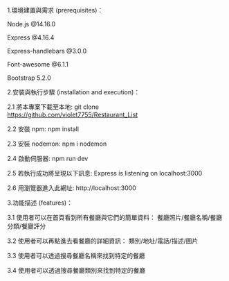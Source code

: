 1.環境建置與需求 (prerequisites)：

Node.js @14.16.0

Express @4.16.4

Express-handlebars @3.0.0

Font-awesome @6.1.1

Bootstrap 5.2.0


2.安裝與執行步驟 (installation and execution)：

2.1 將本專案下載至本地: 
git clone https://github.com/violet7755/Restaurant_List

2.2 安裝 npm: 
npm install

2.3 安裝 nodemon: 
npm i nodemon

2.4 啟動伺服器: 
npm run dev

2.5 若執行成功將呈現以下訊息: 
Express is listening on localhost:3000

2.6 用瀏覽器進入此網址: http://localhost:3000


3.功能描述 (features)：

3.1 使用者可以在首頁看到所有餐廳與它們的簡單資料：
餐廳照片/餐廳名稱/餐廳分類/餐廳評分

3.2 使用者可以再點進去看餐廳的詳細資訊：
類別/地址/電話/描述/圖片

3.3 使用者可以透過搜尋餐廳名稱來找到特定的餐廳

3.4 使用者可以透過搜尋餐廳類別來找到特定的餐廳

